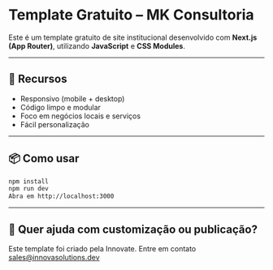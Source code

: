 # Template Gratuito – MK Consultoria

Este é um template gratuito de site institucional desenvolvido com **Next.js (App Router)**, utilizando **JavaScript** e **CSS Modules**.

---

## 🔧 Recursos

- Responsivo (mobile + desktop)
- Código limpo e modular
- Foco em negócios locais e serviços
- Fácil personalização

---

## 📦 Como usar
```bash
npm install
npm run dev
Abra em http://localhost:3000
````
---

## 📲 Quer ajuda com customização ou publicação?
Este template foi criado pela Innovate.
Entre em contato sales@innovasolutions.dev

